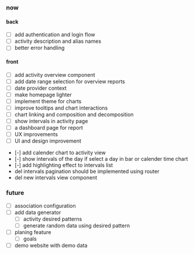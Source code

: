 ### now
#### back
- [ ] add authentication and login flow
- [ ] activity description and alias names
- [ ] better error handling

#### front
- [ ] add activity overview component
- [ ] add date range selection for overview reports
- [ ] date provider context
- [ ] make homepage lighter
- [ ] implement theme for charts
- [ ] improve tooltips and chart interactions
- [ ] chart linking and composition and decomposition
- [ ] show intervals in activity page
- [ ] a dashboard page for report
- [ ] UX improvements
- [ ] UI and design improvement
- [-] add calender chart to activity view
- [-] show intervals of the day if select a day in bar or calender time chart
- [-] add highlighting effect to intervals list
- del intervals pagination should be implemented using router
- del new intervals view component

### future
- [ ] association configuration
- [ ] add data generator
  - [ ] activity desired patterns
  - [ ] generate random data using desired pattern
- [ ] planing feature
  - [ ] goals
- [ ] demo website with demo data
